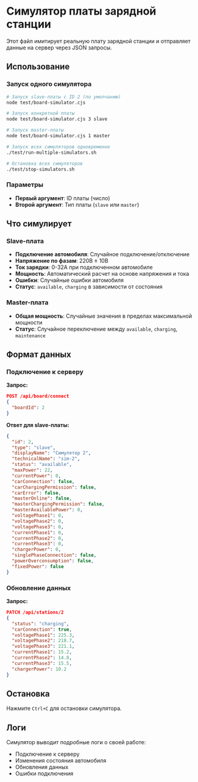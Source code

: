 # Симулятор платы зарядной станции

Этот файл имитирует реальную плату зарядной станции и отправляет данные на сервер через JSON запросы.

## Использование

### Запуск одного симулятора

```bash
# Запуск slave-платы с ID 2 (по умолчанию)
node test/board-simulator.cjs

# Запуск конкретной платы
node test/board-simulator.cjs 3 slave

# Запуск master-платы
node test/board-simulator.cjs 1 master

# Запуск всех симуляторов одновременно
./test/run-multiple-simulators.sh

# Остановка всех симуляторов
./test/stop-simulators.sh
```

### Параметры

- **Первый аргумент**: ID платы (число)
- **Второй аргумент**: Тип платы (`slave` или `master`)

## Что симулирует

### Slave-плата

- **Подключение автомобиля**: Случайное подключение/отключение
- **Напряжение по фазам**: 220В ± 10В
- **Ток зарядки**: 0-32А при подключенном автомобиле
- **Мощность**: Автоматический расчет на основе напряжения и тока
- **Ошибки**: Случайные ошибки автомобиля
- **Статус**: `available`, `charging` в зависимости от состояния

### Master-плата

- **Общая мощность**: Случайные значения в пределах максимальной мощности
- **Статус**: Случайное переключение между `available`, `charging`, `maintenance`

## Формат данных

### Подключение к серверу

**Запрос:**
```json
POST /api/board/connect
{
  "boardId": 2
}
```

**Ответ для slave-платы:**
```json
{
  "id": 2,
  "type": "slave",
  "displayName": "Симулятор 2",
  "technicalName": "sim-2",
  "status": "available",
  "maxPower": 22,
  "currentPower": 0,
  "carConnection": false,
  "carChargingPermission": false,
  "carError": false,
  "masterOnline": false,
  "masterChargingPermission": false,
  "masterAvailablePower": 0,
  "voltagePhase1": 0,
  "voltagePhase2": 0,
  "voltagePhase3": 0,
  "currentPhase1": 0,
  "currentPhase2": 0,
  "currentPhase3": 0,
  "chargerPower": 0,
  "singlePhaseConnection": false,
  "powerOverconsumption": false,
  "fixedPower": false
}
```

### Обновление данных

**Запрос:**
```json
PATCH /api/stations/2
{
  "status": "charging",
  "carConnection": true,
  "voltagePhase1": 225.3,
  "voltagePhase2": 218.7,
  "voltagePhase3": 221.1,
  "currentPhase1": 15.2,
  "currentPhase2": 14.8,
  "currentPhase3": 15.5,
  "chargerPower": 10.2
}
```

## Остановка

Нажмите `Ctrl+C` для остановки симулятора.

## Логи

Симулятор выводит подробные логи о своей работе:
- Подключение к серверу
- Изменения состояния автомобиля
- Обновления данных
- Ошибки подключения